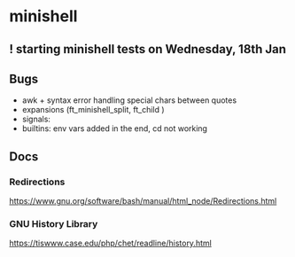 # minishell

## ! starting minishell tests on Wednesday, 18th Jan 

## Bugs
- awk + syntax error handling special chars between quotes 
- expansions (ft_minishell_split, ft_child )
- signals:
- builtins: env vars added in the end, cd not working

## Docs
### Redirections
https://www.gnu.org/software/bash/manual/html_node/Redirections.html

### GNU History Library
https://tiswww.case.edu/php/chet/readline/history.html